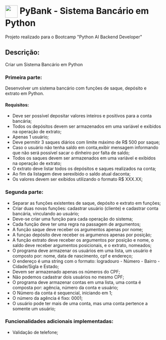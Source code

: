 <h1>
    <a href="https://www.dio.me/">
     <img align="center" width="40px" src="https://hermes.digitalinnovation.one/assets/diome/logo-minimized.png"></a>
    <span> PyBank - Sistema Bancário em Python</span>
</h1>

Projeto realizado para o Bootcamp "Python AI Backend Developer"

## Descrição:
Criar um Sistema Bancário em Python

### Primeira parte:
Desenvolver um sistema bancário com funções de saque, depósito e extrato em Python.

#### Requisitos:
- Deve ser possível depositar valores inteiros e positivos para a conta bancária;
- Todos os depósitos devem ser armazenados em uma variável e exibidos na operação de extrato;
- Apenas 1 usuário;
- Deve permitir 3 saques diários com limite máximo de R$ 500 por saque;
- Caso o usuário não tenha saldo em conta,exibir mensagem informando que não será possível sacar o dinheiro por falta de saldo;
- Todos os saques devem ser armazenados em uma variável e exibidos na operação de extrato;
- O extrato deve listar todos os depósitos e saques realizados na conta;
- Ao fim da listagem deve serexibido o saldo atual daconta;
- Os valores devem ser exibidos utilizando o formato R$ XXX.XX;

### Segunda parte:
- Separar as funções existentes de saque, depósito e extrato em funções;
- Criar duas novas funções: cadastrar usuário (cliente) e cadastrar conta bancária, vinculando ao usuário;
- Deve-se criar uma função para cada operação do sistema;
- Cada função deve ter uma regra na passagem de argumentos;
- A função saque deve receber os argumentos apenas por nome;
- A funçao depósito deve receber os argumenos apenas por posição;
- A função extrato deve receber os argumentos por posição e nome, o saldo deve receber argumentos posicionais, e o extrato, nomeados;
- O programa deve armazenar os usuários em uma lista, um usuário é composto por: nome, data de nascimento, cpf e endereço;
- O endereço é uma string com o formato: logradouro - Número - Bairro - Cidade/Sigla e Estado;
- Devem ser armazenado apenas os números do CPF;
- Não podemos cadastrar dois usuários no mesmo CPF;
- O programa deve armazenar contas em uma lista, uma conta é composta por: agência, número da conta e usuário;
- O Número da conta é sequencial, iniciando em 1;
- O número da agência é fixo: 0001;
- O usuário pode ter mais de uma conta, mas uma conta pertence a somente um usuário;

### Funcionalidades adicionais implementadas:
- Validação de telefone;